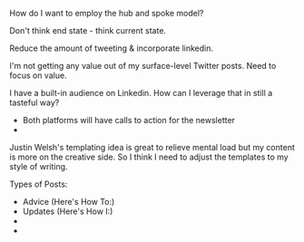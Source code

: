 How do I want to employ the hub and spoke model?

Don't think end state - think current state.

Reduce the amount of tweeting & incorporate linkedin.

I'm not getting any value out of my surface-level Twitter posts. Need to focus on value.

I have a built-in audience on Linkedin. How can I leverage that in still a tasteful way?

- Both platforms will have calls to action for the newsletter
- 

Justin Welsh's templating idea is great to relieve mental load but my content is more on the creative side. So I think I need to adjust the templates to my style of writing.

Types of Posts:
- Advice (Here's How To:)
- Updates (Here's How I:)
- 
- 
